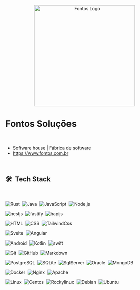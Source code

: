 
<p align="center">
  <a href="https://www.fontos.com.br" target="blank"><img src="https://github.com/FontosSolucoes/FontosSolucoes/blob/17dc93622e6be9d528399f3c903a78b981cf710b/fontos_github_logo_transparente.png" width="320" alt="Fontos Logo" /></a>
</p>


<h1 align="left">Fontos Soluções</h1>

<br>

- Software house | Fábrica de software
- https://www.fontos.com.br

<br>

## 🛠 &nbsp;Tech Stack

<br>

![Rust](https://img.shields.io/badge/-Rust-05122A?style=flat&logo=Rust)&nbsp;
![Java](https://img.shields.io/badge/-Java-05122A?style=flat&logo=Java)&nbsp;
![JavaScript](https://img.shields.io/badge/-JavaScript-05122A?style=flat&logo=javascript)&nbsp;
![Node.js](https://img.shields.io/badge/-Node.js-05122A?style=flat&logo=node.js)&nbsp;

![nestjs](https://img.shields.io/badge/-Nestjs-05122A?style=flat&logo=nestjs)&nbsp;
![fastify](https://img.shields.io/badge/-Fastify-05122A?style=flat&logo=fastify)&nbsp;
![hapijs](https://img.shields.io/badge/-Hapijs-05122A?style=flat&logo=hapijs)&nbsp;

![HTML](https://img.shields.io/badge/-HTML-05122A?style=flat&logo=HTML5)&nbsp;
![CSS](https://img.shields.io/badge/-CSS-05122A?style=flat&logo=CSS3&logoColor=1572B6)&nbsp;
![TailwindCss](https://img.shields.io/badge/-Tailwindcss-05122A?style=flat&logo=tailwindcss&logoColor=1572B6)&nbsp;

![Svelte](https://img.shields.io/badge/-Svelte-05122A?style=flat&logo=svelte)&nbsp;
![Angular](https://img.shields.io/badge/-Angular-05122A?style=flat&logo=angular)&nbsp;

![Android](https://img.shields.io/badge/-Android-05122A?style=flat&logo=android)&nbsp;
![Kotlin](https://img.shields.io/badge/-Kotlin-05122A?style=flat&logo=kotlin)&nbsp;
![swift](https://img.shields.io/badge/-Swift-05122A?style=flat&logo=swift)&nbsp;

![Git](https://img.shields.io/badge/-Git-05122A?style=flat&logo=git)&nbsp;
![GitHub](https://img.shields.io/badge/-GitHub-05122A?style=flat&logo=github)&nbsp;
![Markdown](https://img.shields.io/badge/-Markdown-05122A?style=flat&logo=markdown)&nbsp;

![PostgreSQL](https://img.shields.io/badge/-PostgreSQL-05122A?style=flat&logo=postgresql)&nbsp;
![SQLite](https://img.shields.io/badge/-SQLite-05122A?style=flat&logo=sqlite)&nbsp;
![SqlServer](https://img.shields.io/badge/-SqlServer-05122A?style=flat&logo=microsoftsqlserver)&nbsp;
![Oracle](https://img.shields.io/badge/-Oracle-05122A?style=flat&logo=oracle)&nbsp;
![MongoDB](https://img.shields.io/badge/-MongoDB-05122A?style=flat&logo=mongodb)&nbsp;

![Docker](https://img.shields.io/badge/-Docker-05122A?style=flat&logo=docker)&nbsp;
![Nginx](https://img.shields.io/badge/-Nginx-05122A?style=flat&logo=nginx)&nbsp;
![Apache](https://img.shields.io/badge/-Apache-05122A?style=flat&logo=apache)&nbsp;

![Linux](https://img.shields.io/badge/-Linux-05122A?style=flat&logo=linux)&nbsp;
![Centos](https://img.shields.io/badge/-Centos-05122A?style=flat&logo=centos)&nbsp;
![Rockylinux](https://img.shields.io/badge/-Rockylinux-05122A?style=flat&logo=rockylinux)&nbsp;
![Debian](https://img.shields.io/badge/-Debian-05122A?style=flat&logo=debian)&nbsp;
![Ubuntu](https://img.shields.io/badge/-Ubuntu-05122A?style=flat&logo=ubuntu)&nbsp;


